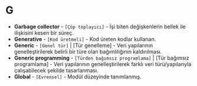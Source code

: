 # **G**

* **Garbage collector** - `[Çöp toplayıcı]` - İşi biten değişkenlerin bellek ile ilişkisini kesen bir süreç.
* **Generative** - `[Kod üretmeli]` - Kod üreten kodlar kullanan.
* **Generic** - `[Genel tür]` | [Tür genelleme] - Veri yapılarının genelleştirilerek belirli bir türe olan bağımlılığının kaldırılması.
* **Generic programming** - `[Türden bağımsız programlama]` | [Tür bağımsız programlama] - Veri yapılarının genelleştirilerek farklı veri türü/yapılarıyla çalışabilecek şekilde tasarlanması.
* **Global** - `[Evrensel]` - Modül düzeyinde tanımlanmış.
